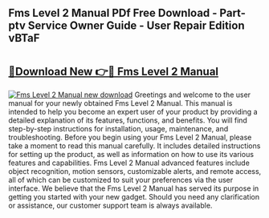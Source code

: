 ## Fms Level 2 Manual PDf Free Download - Part-ptv Service Owner Guide - User Repair Edition vBTaF

# <h2><a href="http://bc2760.oget.top/?id=Fms+Level+2+Manual">🔗Download New 👉🔴 Fms Level 2 Manual</a></h2>

[![Fms Level 2 Manual new download](https://i.imgur.com/5g1atiW.png)](http://bc2760.oget.top/?id=Fms+Level+2+Manual)
Greetings and welcome to the user manual for your newly obtained Fms Level 2 Manual. This manual is intended to help you become an expert user of your product by providing a detailed explanation of its features, functions, and benefits. You will find step-by-step instructions for installation, usage, maintenance, and troubleshooting. Before you begin using your Fms Level 2 Manual, please take a moment to read this manual carefully. It includes detailed instructions for setting up the product, as well as information on how to use its various features and capabilities. Fms Level 2 Manual advanced features include object recognition, motion sensors, customizable alerts, and remote access, all of which can be customized to suit your preferences via the user interface. We believe that the Fms Level 2 Manual has served its purpose in getting you started with your new gadget. Should you need any clarification or assistance, our customer support team is always available.
